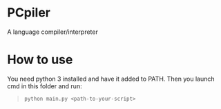# PCpiler
A language compiler/interpreter
# How to use
You need python 3 installed and have it added to PATH. Then you launch cmd in this folder and run:
>`python main.py <path-to-your-script>`
